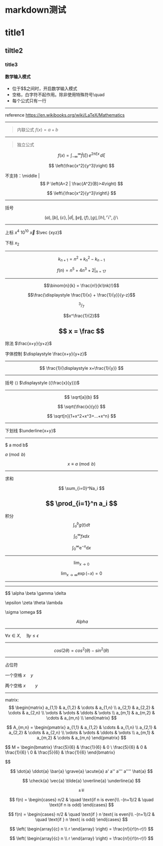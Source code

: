 # markdown测试

# title1

## tiltle2

### title3

#### 数学输入模式
* 位于$$之间时，开启数学输入模式
* 空格，白字符不起作用。除非使用特殊符号\quad
* 每个公式只有一行
---

reference
https://en.wikibooks.org/wiki/LaTeX/Mathematics

---

> 内联公式
$f(x)=a+b$

---


>独立公式

$$
f(x) = \int_{-\infty}^\infty \hat f(\xi)\,e^{2 \pi \xi x} \,d\xi
$$

$$
\left(\frac{x^2}{y^3}\right)
$$

不支持：\middle |
$$
P \left(A=2 | \frac{A^2}{B}>4\right)
$$

$$
\left\{\frac{x^2}{y^3}\right\}
$$

---
括号

$$
( a ), [ b ], \{ c \}, | d |, \| e \|,
\langle f \rangle, \lfloor g \rfloor,
\lceil h \rceil, \ulcorner i \urcorner,
/ j \backslash
$$

---

上标 
$x^4$ 
$10^{10}$
$\vec x$
$\vec {xyz}$

下标 $x_2$

---
$$ k_{n+1} = n^2 + k_n^2 - k_{n-1}$$

$$f(n) = n^5 + 4n^3 + 2|_{n=17}$$

---

$$\binom{n}{k} = \frac{n!}{k!(nk)!}$$

$$\frac{\displaystyle \frac{1}{x} + \frac{1}{y}}{y-z}$$

$$^3/_7$$

$$x^\frac{1}{2}$$

$$
x = \frac
$$
---


除法 $\frac{x+y}{y+z}$

字体控制 $\displaystyle \frac{x+y}{y+z}$

---

$$
\frac{1}{\displaystyle x+\frac{1}{y}}
$$

---
括号
$\langle \rangle$
$\displaystyle ({\frac{x}{y}})$

---
$$ 
\sqrt[a]{b}
$$

$$
\sqrt{\frac{x}{y}}
$$

$$
\sqrt[n]{1+x^2+x^3+...+x^n}
$$

---
下划线 $\underline{x+y}$

---
$ a mod b$

$a \pmod b$

$$x \equiv a \pmod {b}$$


---
求和

$$
\sum_{i=0}^Na_i
$$


$$
\prod_{i=1}^n a_i
$$
---

积分
$$
\int_a^bg(t)dt
$$

$$
\int_0^{\infty}{fxdx}
$$

$$
\int_0^{\infty} \mathrm{e}^{-x} \mathrm{d}x
$$


---
$$\lim_{x \to 0}$$

$$\lim_{x \to \infty}\exp(-x) = 0$$

---


---
$$
\alpha \beta \gamma \delta

\epsilon \zeta \theta \lambda

\sigma \omega
$$

$$
\ Alpha
$$


---

$\forall x \in X, \quad \exists y \leq \epsilon$

---
$$
cos(2\theta) = cos^2(\theta) - sin^2(\theta)
$$

---

占位符

一个空格 $x \quad y$

两个空格 $x \qquad y$

---
matrix:
$$
\begin{matrix}
a_{1,1} & a_{1,2} & \cdots & a_{1,n} \\
a_{2,1} & a_{2,2} & \cdots & a_{2,n} \\
\vdots  & \vdots  & \ddots & \vdots \\
a_{m,1} & a_{m,2} & \cdots & a_{m,n} \\
\end{matrix}
$$

$$
A_{m,n} = 
 \begin{pmatrix}
  a_{1,1} & a_{1,2} & \cdots & a_{1,n} \\
  a_{2,1} & a_{2,2} & \cdots & a_{2,n} \\
  \vdots  & \vdots  & \ddots & \vdots  \\
  a_{m,1} & a_{m,2} & \cdots & a_{m,n} 
 \end{pmatrix}
$$

$$
M = \begin{bmatrix}
       \frac{5}{6} & \frac{1}{6} & 0           \\
       \frac{5}{6} & 0           & \frac{1}{6} \\
       0           & \frac{5}{6} & \frac{1}{6}
     \end{bmatrix}

$$

$$
 \dot{a} 
 \ddot{a} 
 \bar{a} 
 \grave{a} 
 \acute{a} 
 a' a'' a''' a'''' 
 \hat{a}
 $$

$$
\check{a}
\vec{a}
\tilde{a}
\overline{a}
\underline{a}
$$

$$
\pm \mp
$$

$$
f(n) =
  \begin{cases}
    n/2       & \quad \text{if n is even}\\
    -(n+1)/2  & \quad \text{if n is odd}
  \end{cases}
$$

$$
f(n) =
  \begin{cases}
    n/2       & \quad \text{if } n \text{ is even}\\
    -(n+1)/2  & \quad \text{if } n \text{ is odd}
  \end{cases}
$$

$$
\left(
    \begin{array}{c}
      n \\
      r
    \end{array}
  \right) = \frac{n!}{r!(n-r)!}
$$

$$
\left(
    \begin{array}{c}
      n \\
      r
    \end{array}
  \right) = \frac{n!}{r!(n-r)!}
$$
